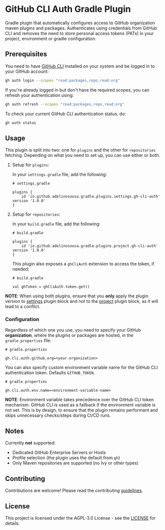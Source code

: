 # GitHub CLI Auth Gradle Plugin

Gradle plugin that automatically configures access to GitHub organization maven plugins and packages. Authenticates using credentials from GitHub CLI and removes the need to store personal access tokens (PATs) in your project, environment or gradle configuration.

## Prerequisites

You need to have [GitHub CLI](https://cli.github.com/) installed on your system and be logged in to your GitHub account:

```bash
gh auth login --scopes "read:packages,repo,read:org"
```

If you're already logged in but don't have the required scopes, you can refresh your authentication using:

```bash
gh auth refresh --scopes "read:packages,repo,read:org"
```

To check your current GitHub CLI authentication status, do:

```bash
gh auth status
```

## Usage

This plugin is split into two: one for `plugins` and the other for `repositories` fetching. Depending on what you need to set up, you can use either or both.

1. Setup for `plugins`:

   In your `settings.gradle` file, add the following:

   ```shell
   # settings.gradle

   plugins {
       id 'io.github.adelinosousa.gradle.plugins.settings.gh-cli-auth' version '1.0.0'
   }
   ```

2. Setup for `repositories`:

   In your `build.gradle` file, add the following:

   ```shell
   # build.gradle

   plugins {
       id 'io.github.adelinosousa.gradle.plugins.project.gh-cli-auth' version '1.0.0'
   }
   ```

   This plugin also exposes a `ghCliAuth` extension to access the token, if needed:

   ```shell
   # build.gradle

   val ghToken = ghCliAuth.token.get()
   ```

**NOTE**: When using both plugins, ensure that you **only** apply the plugin version to <u>settings</u> plugin block and not to the <u>project</u> plugin block, as it will lead to a conflict.

### Configuration

Regardless of which one you use, you need to specify your GitHub **organization**, where the plugins or packages are hosted, in the `gradle.properties` file:

```properties
# gradle.properties

gh.cli.auth.github.org=<your-organization>
```

You can also specify custom environment variable name for the GitHub CLI authentication token. Defaults `GITHUB_TOKEN`.

```properties
# gradle.properties

gh.cli.auth.env.name=<environment-variable-name>
```

**NOTE**: Environment variable takes precedence over the GitHub CLI token mechanism. GitHub CLI is used as a fallback if the environment variable is not set. 
This is by design, to ensure that the plugin remains performant and skips unnecessary checks/steps during CI/CD runs.

## Notes

Currently **not** supported:

- Dedicated GitHub Enterprise Servers or Hosts
- Profile selection (the plugin uses the default from `gh`)
- Only Maven repositories are supported (no Ivy or other types)

## Contributing
Contributions are welcome! Please read the contributing [guidelines](CONTRIBUTING.md).

## License
This project is licensed under the AGPL-3.0 License - see the [LICENSE](LICENSE) for details.